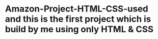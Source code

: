 # Amazon-Project-HTML-CSS-used and this is the first project which is build by me using only HTML & CSS
